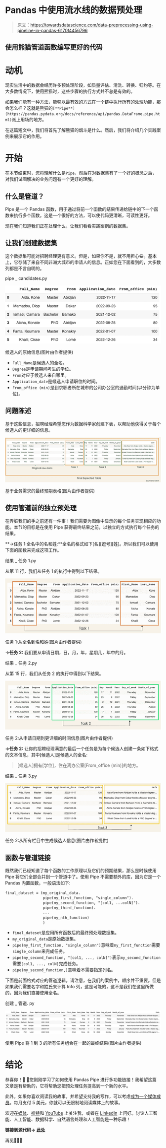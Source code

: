 # Pandas 中使用流水线的数据预处理

> 原文：<https://towardsdatascience.com/data-preprocessing-using-pipeline-in-pandas-6170f4456796>

## 使用熊猫管道函数编写更好的代码

# 动机

现实生活中的数据会经历许多预处理阶段，如质量评估、清洗、转换、归约等。在大多数情况下，使用熊猫时，这些步骤的执行方式并不总是有效的。

如果我们能有一种方法，能够以最有效的方式在一个链中执行所有的处理功能，那会怎么样？这就是熊猫的`[**Pipe**](https://pandas.pydata.org/docs/reference/api/pandas.DataFrame.pipe.html)`派上用场的地方。

在这篇短文中，我们将首先了解熊猫的烟斗是什么。然后，我们将介绍几个实践案例来展示它的作用。

# 开始

在本节结束时，您将理解什么是`Pipe`，然后在对数据集有了一个好的概念之后，对我们试图解决的业务问题有一个更好的理解。

## 什么是管道？

Pipe 是一个 Pandas 函数，用于通过将前一个函数的结果传递给链中的下一个函数来执行多个函数。这是一个很好的方法，可以使代码更清晰，可读性更好。

现在我们知道我们正在处理什么，让我们看看实践案例的数据集。

## 让我们创建数据集

这个数据集可能对招聘经理更有意义。但是，如果你不是，就不用担心😀。基本上，它存储了来自不同非洲大城市的申请人的信息。正如您在下面看到的，大多数列都是不言自明的。

pipe _ candidates.py

![](img/e406cfe46fb881768cc8fbbf91d0e820.png)

候选人的原始信息(图片由作者提供)

*   `Full_Name`是候选人的全名。
*   `Degree`是申请期间考生的学位。
*   `From`对应于候选人来自哪里。
*   `Application_date`是候选人申请职位的时间。
*   `From_office (min)`是到求职者所在城市的公司办公室的通勤时间(以分钟为单位)。

## 问题陈述

基于这些信息，招聘经理希望您作为数据科学家创建下表，以帮助他获得关于每个候选人的更详细的信息。

![](img/8659d8145903b1ad95a966dc48bdd429.png)

基于业务需求的最终预期表格(图片由作者提供)

## 使用管道前的独立预处理

在弄脏我们的手之前还有一件事！我们需要为图像中显示的每个任务实现相应的功能。本节的目标是在使用 Pipe 获得最终结果之前，以独立的方式执行每个任务的结果。

**→任务 1:全名中的名和姓:**全名的格式如下[名][逗号][姓]。所以我们可以使用下面的函数来完成这项工作。

结果 _ 任务 1.py

从第 11 行，我们从任务 1 的执行中得到以下结果。

![](img/2e09c89ed3fc0c123be8d55759c5c2de.png)

任务 1:从全名到名和姓(图片由作者提供)

**→任务 2:** 我们要从申请日期，日，月，年，星期几，年中的月。

结果 _ 任务 2.py

从第 15 行，我们从任务 2 的执行中得到以下结果。

![](img/882e93daeccb3cba141e11743bae1eeb.png)

任务 2:从申请日期到更详细的时间信息(图片由作者提供)

**→任务 2:** 让你的招聘经理满意的最后一个任务是为每个候选人创建一条如下格式的文本信息，其中[候选人]是候选人的全名:

> [候选人]拥有[学位]，住在离办公室[From_office (min)]的地方。

结果 _ 任务 3.py

![](img/d0e4b8e2a9e5b8b108fd319ffab61b42.png)

任务 2:从所有栏目中生成候选人信息(图片由作者提供)

## 函数与管道链接

既然我们已经知道了每个函数的工作原理以及它们的预期结果，那么是时候使用 Pipe 将它们全部合并到一个管道中了。使用 Pipe 不需要额外的库，因为它是一个 Pandas 内置函数，一般语法如下:

```
final_dataset = (my_original_data.
                 pipe(my_first_function, "single_column").
                 pipe(my_second_function, "[col1, ...colN]").
                 pipe(my_third_function).
                 ...
                 pipe(my_nth_function)
                 )
```

*   `final_dateset`是应用所有函数后的最终预处理数据集。
*   `my_original_data`是原始数据集。
*   `pipe(my_first_function, "single_column")`意味着`my_first_function`需要`single_column`来完成任务。
*   `pipe(my_second_function, "[col1, ..., colN]")`表示`my_second_function`需要`[col1, ..., colN]`完成任务。
*   `pipe(my_second_function,)`意味着不需要指定列名。

下面是前面格式对应的管道逻辑。请注意，在我们的案例中，顺序并不重要。但是如果我们需要名字和姓氏来计算 Info 列，这是可能的，这不是我们在这里所做的，因为我们直接使用全名。

创建 _ 管道. py

![](img/b0d44a336c1d01530635e4d1eb8f0053.png)

使用 Pipe 将 1 到 3 的所有任务组合在一起的最终结果(图片由作者提供)

# 结论

恭喜你！🎉 🍾您刚刚学习了如何使用 Pandas Pipe 进行多功能链接！我希望这篇文章是有帮助的，它将帮助您把预处理任务提高到一个新的水平。

此外，如果你喜欢阅读我的故事，并希望支持我的写作，可以考虑[成为一个媒体成员](https://zoumanakeita.medium.com/membership)。每月支付 5 美元，你就可以无限制地阅读媒体上的故事。

欢迎在[媒体](https://zoumanakeita.medium.com/)、[推特](https://twitter.com/zoumana_keita_)和 [YouTube](https://www.youtube.com/channel/UC9xKdy8cz6ZuJU5FTNtM_pQ) 上关注我，或者在 [LinkedIn](https://www.linkedin.com/in/zoumana-keita/) 上问好。讨论人工智能、人工智能、数据科学、自然语言处理和人工智能是一种乐趣！

**链接到源代码→** [**此处**](https://github.com/keitazoumana/Medium-Articles-Notebooks/blob/main/Pandas_Pipe.ipynb)

再见🏃🏾‍♂️